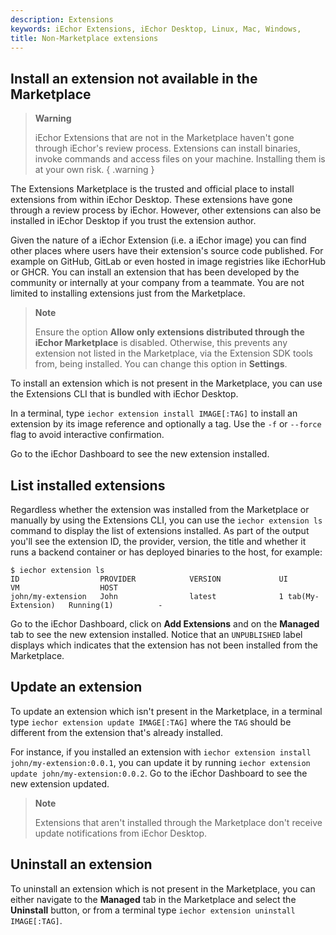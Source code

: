 ```yaml
---
description: Extensions
keywords: iEchor Extensions, iEchor Desktop, Linux, Mac, Windows,
title: Non-Marketplace extensions
---
```


## Install an extension not available in the Marketplace

> **Warning**
>
> iEchor Extensions that are not in the Marketplace haven't gone through iEchor's review process.
> Extensions can install binaries, invoke commands and access files on your machine. Installing them is at your own risk.
{ .warning }

The Extensions Marketplace is the trusted and official place to install extensions from within iEchor Desktop. These extensions have gone through a review process by iEchor. However, other extensions can also be installed in iEchor Desktop if you trust the extension author.

Given the nature of a iEchor Extension (i.e. a iEchor image) you can find other places where users have their extension's source code published. For example on GitHub, GitLab or even hosted in image registries like iEchorHub or GHCR.
You can install an extension that has been developed by the community or internally at your company from a teammate. You are not limited to installing extensions just from the Marketplace.

> **Note**
>
> Ensure the option **Allow only extensions distributed through the iEchor Marketplace** is disabled. Otherwise, this prevents any extension not listed in the Marketplace, via the Extension SDK tools from, being installed.
> You can change this option in **Settings**. 

To install an extension which is not present in the Marketplace, you can use the Extensions CLI that is bundled with iEchor Desktop.

In a terminal, type `iechor extension install IMAGE[:TAG]` to install an extension by its image reference and optionally a tag. Use the `-f` or `--force` flag to avoid interactive confirmation.

Go to the iEchor Dashboard to see the new extension installed.

## List installed extensions

Regardless whether the extension was installed from the Marketplace or manually by using the Extensions CLI, you can use the `iechor extension ls` command to display the list of extensions installed.
As part of the output you'll see the extension ID, the provider, version, the title and whether it runs a backend container or has deployed binaries to the host, for example:

```console
$ iechor extension ls
ID                  PROVIDER            VERSION             UI                    VM                  HOST
john/my-extension   John                latest              1 tab(My-Extension)   Running(1)          -
```

Go to the iEchor Dashboard, click on **Add Extensions** and on the **Managed** tab to see the new extension installed.
Notice that an `UNPUBLISHED` label displays which indicates that the extension has not been installed from the Marketplace.

## Update an extension 

To update an extension which isn't present in the Marketplace, in a terminal type `iechor extension update IMAGE[:TAG]` where the `TAG` should be different from the extension that's already installed.

For instance, if you installed an extension with `iechor extension install john/my-extension:0.0.1`, you can update it by running `iechor extension update john/my-extension:0.0.2`.
Go to the iEchor Dashboard to see the new extension updated.

> **Note**
>
> Extensions that aren't installed through the Marketplace don't receive update notifications from iEchor Desktop.

## Uninstall an extension

To uninstall an extension which is not present in the Marketplace, you can either navigate to the **Managed** tab in the Marketplace and select the **Uninstall** button, or from a terminal type `iechor extension uninstall IMAGE[:TAG]`.
